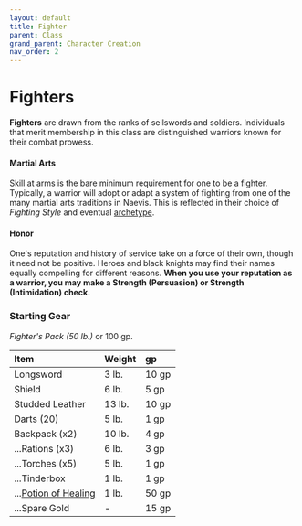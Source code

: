 ```yaml
---
layout: default
title: Fighter
parent: Class
grand_parent: Character Creation
nav_order: 2
---
```


# Fighters

**Fighters** are drawn from the ranks of sellswords and soldiers. Individuals that merit membership in this class are distinguished warriors known for their combat prowess.

#### Martial Arts

Skill at arms is the bare minimum requirement for one to be a fighter. Typically, a warrior will adopt or adapt a system of fighting from one of the many martial arts traditions in Naevis. This is reflected in their choice of _Fighting Style_ and eventual [archetype](../../more/archetypes/index).

#### Honor
One's reputation and history of service take on a force of their own, though it need not be positive. Heroes and black knights may find their names equally compelling for different reasons. **When you use your reputation as a warrior, you may make a Strength (Persuasion) or Strength (Intimidation) check.** 


### Starting Gear

_Fighter's Pack (50 lb.)_ or 100 gp.

| Item                                                 | Weight | gp    |
| :--------------------------------------------------- | :----- | :---- |
| Longsword                                            | 3 lb.  | 10 gp |
| Shield                                               | 6 lb.  | 5 gp  |
| Studded Leather                                      | 13 lb. | 10 gp |
| Darts (20)                                           | 5 lb.  | 1 gp  |
| Backpack (x2)                                        | 10 lb. | 4 gp  |
| ...Rations (x3)                                      | 6 lb.  | 3 gp  |
| ...Torches (x5)                                      | 5 lb.  | 1 gp  |
| ...Tinderbox                                         | 1 lb.  | 1 gp  |
| ...[Potion of Healing](../../gear/alchemics/potions) | 1 lb.  | 50 gp |
| ...Spare Gold                                        | -      | 15 gp |

<!-- {: .archetypes}
> [Lionheart](../../more/archetypes/fighter_lionheart), [Warprince](../../more/archetypes/fighter_warprince)

#### Occupations
Fighters come from the martial professions. Soldiers, knights, hunters, thugs, archers, templars... any vocation based principally on violence has overlap with this class.

#### Martial Arts
Skill at arms is the bare minimum requirement for one to be a fighter. Typically, a warrior will adopt or adapt a system of fighting from one of the many martial arts traditions in Naevis. Two of the most common are the [Wind Blade Style](../../more/archetypes/fighter_warprince) and the [Iron Spiral Style](../../more/archetypes/fighter_lionheart). -->